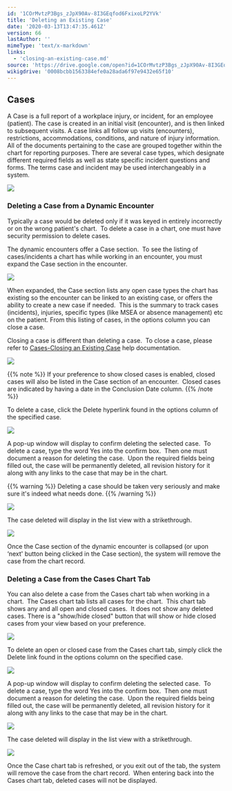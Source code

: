 ```yaml
---
id: '1COrMvtzP3Bgs_zJpX90Av-8I3GEqfod6FxixoLP2YVk'
title: 'Deleting an Existing Case'
date: '2020-03-13T13:47:35.461Z'
version: 66
lastAuthor: ''
mimeType: 'text/x-markdown'
links:
  - 'closing-an-existing-case.md'
source: 'https://drive.google.com/open?id=1COrMvtzP3Bgs_zJpX90Av-8I3GEqfod6FxixoLP2YVk'
wikigdrive: '0008bcbb1563384efe0a28ada6f97e9432e65f10'
---
```

## Cases

A Case is a full report of a workplace injury, or incident, for an employee (patient). The case is created in an initial visit (encounter), and is then linked to subsequent visits. A case links all follow up visits (encounters), restrictions, accommodations, conditions, and nature of injury information. All of the documents pertaining to the case are grouped together within the chart for reporting purposes. There are several case types, which designate different required fields as well as state specific incident questions and forms. The terms case and incident may be used interchangeably in a system.

![](../deleting-an-existing-case.assets/d3b10ccf15d72457b237ed4897aa1d57.png)

### Deleting a Case from a Dynamic Encounter

Typically a case would be deleted only if it was keyed in entirely incorrectly or on the wrong patient's chart.  To delete a case in a chart, one must have security permission to delete cases.

The dynamic encounters offer a Case section.  To see the listing of cases/incidents a chart has while working in an encounter, you must expand the Case section in the encounter.

![](../deleting-an-existing-case.assets/53634e10054f1002bb6009bf2c547b91.png)

When expanded, the Case section lists any open case types the chart has existing so the encounter can be linked to an existing case, or offers the ability to create a new case if needed.  This is the summary to track cases (incidents), injuries, specific types (like MSEA or absence management) etc on the patient. From this listing of cases, in the options column you can close a case.

Closing a case is different than deleting a case.  To close a case, please refer to [Cases-Closing an Existing Case](closing-an-existing-case.md) help documentation.

![](../deleting-an-existing-case.assets/18921c2387fcc7f02fc8d1f87c2badfc.png)

{{% note %}}
If your preference to show closed cases is enabled, closed cases will also be listed in the Case section of an encounter.  Closed cases are indicated by having a date in the Conclusion Date column.
{{% /note %}}

To delete a case, click the Delete hyperlink found in the options column of the specified case.

![](../deleting-an-existing-case.assets/18704bb19021f0565273f38853a26671.png)

A pop-up window will display to confirm deleting the selected case.  To delete a case, type the word Yes into the confirm box.  Then one must document a reason for deleting the case.  Upon the required fields being filled out, the case will be permanently deleted, all revision history for it along with any links to the case that may be in the chart.

{{% warning %}}
Deleting a case should be taken very seriously and make sure it's indeed what needs done.
{{% /warning %}}

![](../deleting-an-existing-case.assets/b31b13bdbe09ef480d54dc54e8298e95.png)

The case deleted will display in the list view with a strikethrough.

![](../deleting-an-existing-case.assets/9a76f2165ce2a1c6da2971635e0630c7.png)

Once the Case section of the dynamic encounter is collapsed (or upon ‘next' button being clicked in the Case section), the system will remove the case from the chart record.

### Deleting a Case from the Cases Chart Tab

You can also delete a case from the Cases chart tab when working in a chart.  The Cases chart tab lists all cases for the chart.  This chart tab shows any and all open and closed cases.  It does not show any deleted cases. There is a "show/hide closed" button that will show or hide closed cases from your view based on your preference.

![](../deleting-an-existing-case.assets/09101ce840af093754783a8ed656f96e.png)

To delete an open or closed case from the Cases chart tab, simply click the Delete link found in the options column on the specified case.

![](../deleting-an-existing-case.assets/4b86a00fa449c34d2381c20529664508.png)

A pop-up window will display to confirm deleting the selected case.  To delete a case, type the word Yes into the confirm box.  Then one must document a reason for deleting the case.  Upon the required fields being filled out, the case will be permanently deleted, all revision history for it along with any links to the case that may be in the chart.

![](../deleting-an-existing-case.assets/b31b13bdbe09ef480d54dc54e8298e95.png)

The case deleted will display in the list view with a strikethrough.

![](../deleting-an-existing-case.assets/55b24f96c996c442d1f7191fd81a635d.png)

Once the Case chart tab is refreshed, or you exit out of the tab, the system will remove the case from the chart record.  When entering back into the Cases chart tab, deleted cases will not be displayed.
